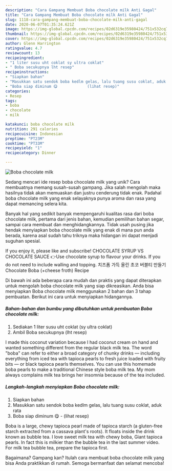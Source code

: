 ```yaml
---
description: "Cara Gampang Membuat Boba chocolate milk Anti Gagal"
title: "Cara Gampang Membuat Boba chocolate milk Anti Gagal"
slug: 1118-cara-gampang-membuat-boba-chocolate-milk-anti-gagal
date: 2020-06-07T01:35:24.621Z
image: https://img-global.cpcdn.com/recipes/02d6319e35980424/751x532cq70/boba-chocolate-milk-foto-resep-utama.jpg
thumbnail: https://img-global.cpcdn.com/recipes/02d6319e35980424/751x532cq70/boba-chocolate-milk-foto-resep-utama.jpg
cover: https://img-global.cpcdn.com/recipes/02d6319e35980424/751x532cq70/boba-chocolate-milk-foto-resep-utama.jpg
author: Glenn Harrington
ratingvalue: 4.7
reviewcount: 13
recipeingredient:
- "1 liter susu uht coklat sy ultra coklat"
- " Boba secukupnya lht resep"
recipeinstructions:
- "Siapkan bahan"
- "Masukkan satu sendok boba kedlm gelas, lalu tuang susu coklat, aduk rata"
- "Boba siap diminum 😋             (lihat resep)"
categories:
- Resep
tags:
- boba
- chocolate
- milk

katakunci: boba chocolate milk 
nutrition: 291 calories
recipecuisine: Indonesian
preptime: "PT23M"
cooktime: "PT33M"
recipeyield: "1"
recipecategory: Dinner

---
```



![Boba chocolate milk](https://img-global.cpcdn.com/recipes/02d6319e35980424/751x532cq70/boba-chocolate-milk-foto-resep-utama.jpg)

Sedang mencari ide resep boba chocolate milk yang unik? Cara membuatnya memang susah-susah gampang. Jika salah mengolah maka hasilnya tidak akan memuaskan dan justru cenderung tidak enak. Padahal boba chocolate milk yang enak selayaknya punya aroma dan rasa yang dapat memancing selera kita.

Banyak hal yang sedikit banyak mempengaruhi kualitas rasa dari boba chocolate milk, pertama dari jenis bahan, kemudian pemilihan bahan segar, sampai cara membuat dan menghidangkannya. Tidak usah pusing jika hendak menyiapkan boba chocolate milk yang enak di mana pun anda berada, karena asal sudah tahu triknya maka hidangan ini dapat menjadi suguhan spesial.

If you enjoy it, please like and subscribe! CHOCOLATE SYRUP VS CHOCOLATE SAUCE 👉Use chocolate syrup to flavour your drinks. If you do not need to include walling and topping. 치즈폼 가득 올린 초코 버블티 만들기 Chocolate Boba (+cheese froth) Recipe


Di bawah ini ada beberapa cara mudah dan praktis yang dapat diterapkan untuk mengolah boba chocolate milk yang siap dikreasikan. Anda bisa menyiapkan Boba chocolate milk menggunakan 2 bahan dan 3 tahap pembuatan. Berikut ini cara untuk menyiapkan hidangannya.

<!--inarticleads1-->

##### Bahan-bahan dan bumbu yang dibutuhkan untuk pembuatan Boba chocolate milk:

1. Sediakan 1 liter susu uht coklat (sy ultra coklat)
1. Ambil  Boba secukupnya (lht resep)


I made this coconut variation because I had coconut cream on hand and wanted something different from the regular black milk tea. The word &#34;boba&#34; can refer to either a broad category of chunky drinks — including everything from iced tea with tapioca pearls to fresh juice loaded with fruity bits — or black tapioca pearls themselves. You can use this homemade boba pearls to make a traditional Chinese style boba milk tea. My mom always complains milk tea brings her insomnia because of the tea included. 

<!--inarticleads2-->

##### Langkah-langkah menyiapkan Boba chocolate milk:

1. Siapkan bahan
1. Masukkan satu sendok boba kedlm gelas, lalu tuang susu coklat, aduk rata
1. Boba siap diminum 😋 -             (lihat resep)


Boba is a large, chewy tapioca pearl made of tapioca starch (a gluten-free starch extracted from a cassava plant&#39;s roots). It floats inside the drink known as bubble tea. I love sweet milk tea with chewy boba, Giant tapioca pearls. In fact this is milkier than the bubble tea in the last summer video. For milk tea bubble tea, prepare the tapioca first. 

Bagaimana? Gampang kan? Itulah cara membuat boba chocolate milk yang bisa Anda praktikkan di rumah. Semoga bermanfaat dan selamat mencoba!
